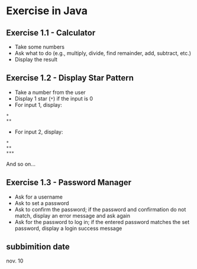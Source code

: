 # Exercise in Java

## Exercise 1.1 - Calculator
- Take some numbers
- Ask what to do (e.g., multiply, divide, find remainder, add, subtract, etc.)
- Display the result

## Exercise 1.2 - Display Star Pattern
- Take a number from the user
- Display 1 star (`*`) if the input is 0
- For input 1, display:
```
*
**
```

- For input 2, display:
```
*
**
***
```

  And so on...

## Exercise 1.3 - Password Manager
- Ask for a username
- Ask to set a password
- Ask to confirm the password; if the password and confirmation do not match, display an error message and ask again
- Ask for the password to log in; if the entered password matches the set password, display a login success message
## subbimition date
nov. 10
